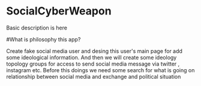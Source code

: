 # SocialCyberWeapon

Basic description is here

#What is philosophy this app?

Create fake social media user and desing this user's main page for add some ideological information.
And then we will create some ideology topology groups for access to send social media message via twitter , instagram etc.
Before this doings we need some search for what is going on relationship between social media and exchange and political situation

